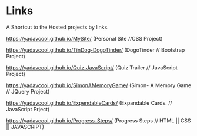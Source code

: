 # Links
A Shortcut to the Hosted projects by links.

https://yadavcool.github.io/MySite/        (Personal Site  //CSS Project)

https://yadavcool.github.io/TinDog-DogoTinder/           (DogoTinder // Bootstrap Project)

https://yadavcool.github.io/Quiz-JavaScript/              (Quiz Trailer // JavaScript Project)

https://yadavcool.github.io/SimonAMemoryGame/              (Simon- A Memory Game // JQuery Project)

https://yadavcool.github.io/ExpendableCards/             (Expandable Cards. // JavaScript Prject)

https://yadavcool.github.io/Progress-Steps/                   (Progress Steps // HTML || CSS || JAVASCRIPT)
